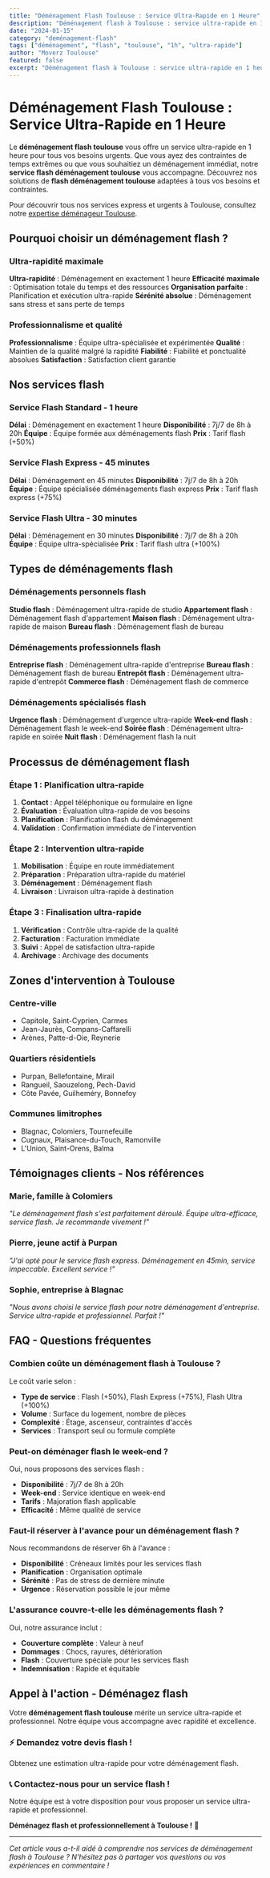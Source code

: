 ```yaml
---
title: "Déménagement Flash Toulouse : Service Ultra-Rapide en 1 Heure"
description: "Déménagement flash à Toulouse : service ultra-rapide en 1 heure. Intervention immédiate, équipe spécialisée, résultat garanti. Devis gratuit."
date: "2024-01-15"
category: "deménagement-flash"
tags: ["déménagement", "flash", "toulouse", "1h", "ultra-rapide"]
author: "Moverz Toulouse"
featured: false
excerpt: "Déménagement flash à Toulouse : service ultra-rapide en 1 heure. Intervention immédiate, équipe spécialisée, résultat garanti."
---
```


# Déménagement Flash Toulouse : Service Ultra-Rapide en 1 Heure

Le **déménagement flash toulouse** vous offre un service ultra-rapide en 1 heure pour tous vos besoins urgents. Que vous ayez des contraintes de temps extrêmes ou que vous souhaitiez un déménagement immédiat, notre **service flash déménagement toulouse** vous accompagne. Découvrez nos solutions de **flash déménagement toulouse** adaptées à tous vos besoins et contraintes.

Pour découvrir tous nos services express et urgents à Toulouse, consultez notre [expertise déménageur Toulouse](/blog/demenageur/demenageur-toulouse).

## Pourquoi choisir un déménagement flash ?

### Ultra-rapidité maximale

**Ultra-rapidité** : Déménagement en exactement 1 heure
**Efficacité maximale** : Optimisation totale du temps et des ressources
**Organisation parfaite** : Planification et exécution ultra-rapide
**Sérénité absolue** : Déménagement sans stress et sans perte de temps

### Professionnalisme et qualité

**Professionnalisme** : Équipe ultra-spécialisée et expérimentée
**Qualité** : Maintien de la qualité malgré la rapidité
**Fiabilité** : Fiabilité et ponctualité absolues
**Satisfaction** : Satisfaction client garantie

## Nos services flash

### Service Flash Standard - 1 heure

**Délai** : Déménagement en exactement 1 heure
**Disponibilité** : 7j/7 de 8h à 20h
**Équipe** : Équipe formée aux déménagements flash
**Prix** : Tarif flash (+50%)

### Service Flash Express - 45 minutes

**Délai** : Déménagement en 45 minutes
**Disponibilité** : 7j/7 de 8h à 20h
**Équipe** : Équipe spécialisée déménagements flash express
**Prix** : Tarif flash express (+75%)

### Service Flash Ultra - 30 minutes

**Délai** : Déménagement en 30 minutes
**Disponibilité** : 7j/7 de 8h à 20h
**Équipe** : Équipe ultra-spécialisée
**Prix** : Tarif flash ultra (+100%)

## Types de déménagements flash

### Déménagements personnels flash

**Studio flash** : Déménagement ultra-rapide de studio
**Appartement flash** : Déménagement flash d'appartement
**Maison flash** : Déménagement ultra-rapide de maison
**Bureau flash** : Déménagement flash de bureau

### Déménagements professionnels flash

**Entreprise flash** : Déménagement ultra-rapide d'entreprise
**Bureau flash** : Déménagement flash de bureau
**Entrepôt flash** : Déménagement ultra-rapide d'entrepôt
**Commerce flash** : Déménagement flash de commerce

### Déménagements spécialisés flash

**Urgence flash** : Déménagement d'urgence ultra-rapide
**Week-end flash** : Déménagement flash le week-end
**Soirée flash** : Déménagement ultra-rapide en soirée
**Nuit flash** : Déménagement flash la nuit

## Processus de déménagement flash

### Étape 1 : Planification ultra-rapide

1. **Contact** : Appel téléphonique ou formulaire en ligne
2. **Évaluation** : Évaluation ultra-rapide de vos besoins
3. **Planification** : Planification flash du déménagement
4. **Validation** : Confirmation immédiate de l'intervention

### Étape 2 : Intervention ultra-rapide

1. **Mobilisation** : Équipe en route immédiatement
2. **Préparation** : Préparation ultra-rapide du matériel
3. **Déménagement** : Déménagement flash
4. **Livraison** : Livraison ultra-rapide à destination

### Étape 3 : Finalisation ultra-rapide

1. **Vérification** : Contrôle ultra-rapide de la qualité
2. **Facturation** : Facturation immédiate
3. **Suivi** : Appel de satisfaction ultra-rapide
4. **Archivage** : Archivage des documents

## Zones d'intervention à Toulouse

### Centre-ville
- Capitole, Saint-Cyprien, Carmes
- Jean-Jaurès, Compans-Caffarelli
- Arènes, Patte-d-Oie, Reynerie

### Quartiers résidentiels
- Purpan, Bellefontaine, Mirail
- Rangueil, Saouzelong, Pech-David
- Côte Pavée, Guilheméry, Bonnefoy

### Communes limitrophes
- Blagnac, Colomiers, Tournefeuille
- Cugnaux, Plaisance-du-Touch, Ramonville
- L'Union, Saint-Orens, Balma

## Témoignages clients - Nos références

### Marie, famille à Colomiers
*"Le déménagement flash s'est parfaitement déroulé. Équipe ultra-efficace, service flash. Je recommande vivement !"*

### Pierre, jeune actif à Purpan
*"J'ai opté pour le service flash express. Déménagement en 45min, service impeccable. Excellent service !"*

### Sophie, entreprise à Blagnac
*"Nous avons choisi le service flash pour notre déménagement d'entreprise. Service ultra-rapide et professionnel. Parfait !"*

## FAQ - Questions fréquentes

### Combien coûte un déménagement flash à Toulouse ?

Le coût varie selon :
- **Type de service** : Flash (+50%), Flash Express (+75%), Flash Ultra (+100%)
- **Volume** : Surface du logement, nombre de pièces
- **Complexité** : Étage, ascenseur, contraintes d'accès
- **Services** : Transport seul ou formule complète

### Peut-on déménager flash le week-end ?

Oui, nous proposons des services flash :
- **Disponibilité** : 7j/7 de 8h à 20h
- **Week-end** : Service identique en week-end
- **Tarifs** : Majoration flash applicable
- **Efficacité** : Même qualité de service

### Faut-il réserver à l'avance pour un déménagement flash ?

Nous recommandons de réserver 6h à l'avance :
- **Disponibilité** : Créneaux limités pour les services flash
- **Planification** : Organisation optimale
- **Sérénité** : Pas de stress de dernière minute
- **Urgence** : Réservation possible le jour même

### L'assurance couvre-t-elle les déménagements flash ?

Oui, notre assurance inclut :
- **Couverture complète** : Valeur à neuf
- **Dommages** : Chocs, rayures, détérioration
- **Flash** : Couverture spéciale pour les services flash
- **Indemnisation** : Rapide et équitable

## Appel à l'action - Déménagez flash

Votre **déménagement flash toulouse** mérite un service ultra-rapide et professionnel. Notre équipe vous accompagne avec rapidité et excellence.

### ⚡ **Demandez votre devis flash !**

Obtenez une estimation ultra-rapide pour votre déménagement flash.

### 📞 **Contactez-nous pour un service flash !**

Notre équipe est à votre disposition pour vous proposer un service ultra-rapide et professionnel.

**Déménagez flash et professionnellement à Toulouse !** 🚚

---

*Cet article vous a-t-il aidé à comprendre nos services de déménagement flash à Toulouse ? N'hésitez pas à partager vos questions ou vos expériences en commentaire !*

